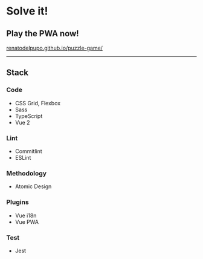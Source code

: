 # Solve it!

## Play the PWA now!

[renatodelpupo.github.io/puzzle-game/](https://renatodelpupo.github.io/puzzle-game/)

---

## Stack

### Code
- CSS Grid, Flexbox
- Sass
- TypeScript
- Vue 2

### Lint
- Commitlint
- ESLint

### Methodology
- Atomic Design

### Plugins
- Vue i18n
- Vue PWA

### Test
- Jest
